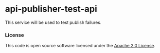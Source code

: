 
# api-publisher-test-api

This service will be used to test publish failures.

### License

This code is open source software licensed under the [Apache 2.0 License]("http://www.apache.org/licenses/LICENSE-2.0.html").